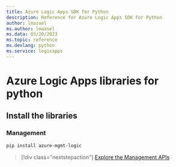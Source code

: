 ```yaml
---
title: Azure Logic Apps SDK for Python
description: Reference for Azure Logic Apps SDK for Python
author: lmazuel
ms.author: lmazuel
ms.data: 03/20/2023
ms.topic: reference
ms.devlang: python
ms.service: logicapps
---
```

# Azure Logic Apps libraries for python

## Install the libraries


### Management

```bash
pip install azure-mgmt-logic
```
> [!div class="nextstepaction"]
> [Explore the Management APIs](/python/api/azure-mgmt-logic)